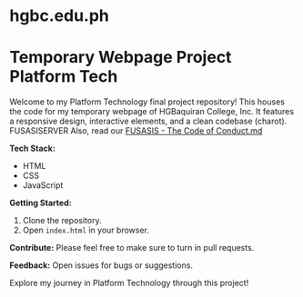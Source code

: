 # hgbc.edu.ph
# Temporary Webpage Project Platform Tech

Welcome to my Platform Technology final project repository! This houses the code for my temporary webpage of HGBaquiran College, Inc. It features a responsive design, interactive elements, and a clean codebase (charot). FUSASISERVER
Also, read our [FUSASIS - The Code of Conduct.md](https://github.com/jesusdiazjess/hgbc.edu.ph/blob/1415d41f9e93ecb3c84c3ae03bf1c2d2099bd970/FUSASIS%20-%20The%20Code%20of%20Conduct.md)

**Tech Stack:**
- HTML
- CSS
- JavaScript

**Getting Started:**
1. Clone the repository.
2. Open `index.html` in your browser.

**Contribute:**
Please feel free to make sure to turn in pull requests.

**Feedback:**
Open issues for bugs or suggestions.

Explore my journey in Platform Technology through this project!
